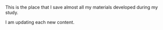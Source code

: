 This is the place that I save almost all my materials developed during my study. 

I am updating each new content. 

